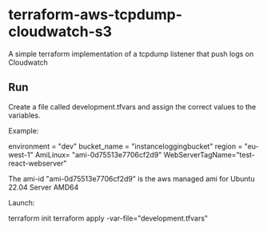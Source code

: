 # terraform-aws-tcpdump-cloudwatch-s3
A simple terraform implementation of a tcpdump listener that push logs on Cloudwatch



## Run
Create a file called development.tfvars and assign the correct values to the variables.

Example:

environment = "dev"
bucket_name = "instanceloggingbucket"
region = "eu-west-1"
AmiLinux= "ami-0d75513e7706cf2d9"
WebServerTagName="test-react-webserver"

The ami-id "ami-0d75513e7706cf2d9" is the aws managed ami for Ubuntu 22.04 Server AMD64


Launch:

terraform init
terraform apply -var-file="development.tfvars"